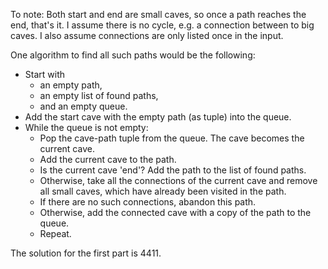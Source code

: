 To note: Both start and end are small caves, so once a path reaches the end, that's it.
I assume there is no cycle, e.g. a connection between to big caves.
I also assume connections are only listed once in the input.

One algorithm to find all such paths would be the following:

* Start with
    * an empty path,
    * an empty list of found paths,
    * and an empty queue.
* Add the start cave with the empty path (as tuple) into the queue.
* While the queue is not empty:
    * Pop the cave-path tuple from the queue. The cave becomes the current cave.
    * Add the current cave to the path.
    * Is the current cave 'end'? Add the path to the list of found paths.
    * Otherwise, take all the connections of the current cave and remove all small caves, which have already been visited in the path.
    * If there are no such connections, abandon this path.
    * Otherwise, add the connected cave with a copy of the path to the queue.
    * Repeat.

The solution for the first part is 4411.

